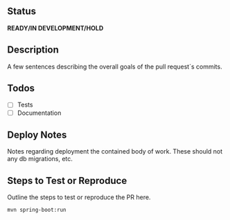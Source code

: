 ## Status
**READY/IN DEVELOPMENT/HOLD**

## Description
A few sentences describing the overall goals of the pull request´s commits.

## Todos
- [ ] Tests
- [ ] Documentation

## Deploy Notes
Notes regarding deployment the contained body of work. These should not any
db migrations, etc.

## Steps to Test or Reproduce
Outline the steps to test or reproduce the PR here.

```shell
mvn spring-boot:run
```
